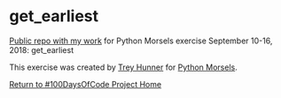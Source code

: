 # get_earliest
[Public repo with my work](https://github.com/mUtterberg/get_earliest/) for Python Morsels exercise September 10-16, 2018: get_earliest

This exercise was created by [Trey Hunner](https://treyhunner.com/) for [Python Morsels](https://try.pythonmorsels.com/).

[Return to #100DaysOfCode Project Home](https://mutterberg.github.io)
